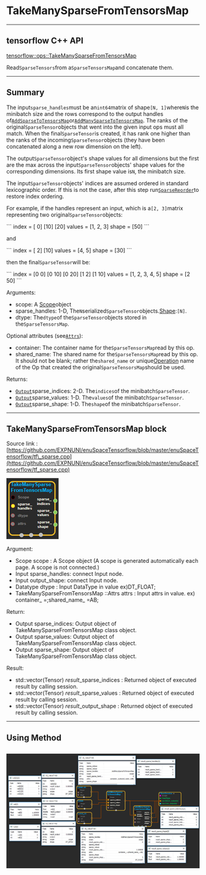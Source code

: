 # TakeManySparseFromTensorsMap

---

## tensorflow C++ API

[tensorflow::ops::TakeManySparseFromTensorsMap](https://www.tensorflow.org/api_docs/cc/struct/tensorflow/ops/take-many-sparse-from-tensors-map/attrs)

Read`SparseTensors`from a`SparseTensorsMap`and concatenate them.

---

## Summary

The input`sparse_handles`must be an`int64`matrix of shape`[N, 1]`where`N`is the minibatch size and the rows correspond to the output handles of[`AddSparseToTensorsMap`](https://www.tensorflow.org/api_docs/cc/class/tensorflow/ops/add-sparse-to-tensors-map.html#classtensorflow_1_1ops_1_1_add_sparse_to_tensors_map)or[`AddManySparseToTensorsMap`](https://www.tensorflow.org/api_docs/cc/class/tensorflow/ops/add-many-sparse-to-tensors-map.html#classtensorflow_1_1ops_1_1_add_many_sparse_to_tensors_map). The ranks of the original`SparseTensor`objects that went into the given input ops must all match. When the final`SparseTensor`is created, it has rank one higher than the ranks of the incoming`SparseTensor`objects \(they have been concatenated along a new row dimension on the left\).

The output`SparseTensor`object's shape values for all dimensions but the first are the max across the input`SparseTensor`objects' shape values for the corresponding dimensions. Its first shape value is`N`, the minibatch size.

The input`SparseTensor`objects' indices are assumed ordered in standard lexicographic order. If this is not the case, after this step run[`SparseReorder`](https://www.tensorflow.org/api_docs/cc/class/tensorflow/ops/sparse-reorder.html#classtensorflow_1_1ops_1_1_sparse_reorder)to restore index ordering.

For example, if the handles represent an input, which is a`[2, 3]`matrix representing two original`SparseTensor`objects:

\`\`\` index = \[ 0\] \[10\] \[20\] values = \[1, 2, 3\] shape = \[50\] \`\`\`

and

\`\`\` index = \[ 2\] \[10\] values = \[4, 5\] shape = \[30\] \`\`\`

then the final`SparseTensor`will be:

\`\`\` index = \[0 0\] \[0 10\] \[0 20\] \[1 2\] \[1 10\] values = \[1, 2, 3, 4, 5\] shape = \[2 50\] \`\`\`

Arguments:

* scope: A [Scope](https://www.tensorflow.org/api_docs/cc/class/tensorflow/scope.html#classtensorflow_1_1_scope)object
* sparse\_handles: 1-D, The`N`serialized`SparseTensor`objects.[Shape](https://www.tensorflow.org/api_docs/cc/class/tensorflow/ops/shape.html#classtensorflow_1_1ops_1_1_shape):`[N]`.
* dtype: The`dtype`of the`SparseTensor`objects stored in the`SparseTensorsMap`.

Optional attributes \(see[`Attrs`](https://www.tensorflow.org/api_docs/cc/struct/tensorflow/ops/take-many-sparse-from-tensors-map/attrs.html#structtensorflow_1_1ops_1_1_take_many_sparse_from_tensors_map_1_1_attrs)\):

* container: The container name for the`SparseTensorsMap`read by this op.
* shared\_name: The shared name for the`SparseTensorsMap`read by this op. It should not be blank; rather the`shared_name`
  or unique[Operation](https://www.tensorflow.org/api_docs/cc/class/tensorflow/operation.html#classtensorflow_1_1_operation) name of the Op that created the original`SparseTensorsMap`should be used.

Returns:

* [`Output`](https://www.tensorflow.org/api_docs/cc/class/tensorflow/output.html#classtensorflow_1_1_output)sparse\_indices: 2-D. The`indices`of the minibatch`SparseTensor`.
* [`Output`](https://www.tensorflow.org/api_docs/cc/class/tensorflow/output.html#classtensorflow_1_1_output)sparse\_values: 1-D. The`values`of the minibatch`SparseTensor`.
* [`Output`](https://www.tensorflow.org/api_docs/cc/class/tensorflow/output.html#classtensorflow_1_1_output)sparse\_shape: 1-D. The`shape`of the minibatch`SparseTensor`.

---

## TakeManySparseFromTensorsMap block

Source link : [https://github.com/EXPNUNI/enuSpaceTensorflow/blob/master/enuSpaceTensorflow/tf\_sparse.cpp](https://github.com/EXPNUNI/enuSpaceTensorflow/blob/master/enuSpaceTensorflow/tf_sparse.cpp)

![](/assets/sparse_op/TakeManySparseFromTensorsMap1.jpg)

Argument:

* Scope scope : A Scope object \(A scope is generated automatically each page. A scope is not connected.\)
* Input sparse\_handles: connect  Input node.
* Input output\_shape: connect  Input node.
* Datatype dtype : Input DataType in value ex\)DT\_FLOAT;
* TakeManySparseFromTensorsMap ::Attrs attrs : Input attrs in value. ex\) container\_ =;shared\_name\_ =AB;

Return:

* Output  sparse\_indices: Output object of TakeManySparseFromTensorsMap class object.
* Output  sparse\_values: Output object of TakeManySparseFromTensorsMap class object.
* Output  sparse\_shape: Output object of TakeManySparseFromTensorsMap class object.

Result:

* std::vector\(Tensor\) _result_\_sparse\_indices : Returned object of executed result by calling session.
* std::vector\(Tensor\) _result_\_sparse\_values : Returned object of executed result by calling session.
* std::vector\(Tensor\) _result_\_output\_shape : Returned object of executed result by calling session.

---

## Using Method

## ![](/assets/sparse_op/TakeManySparseFromTensorsMap2.jpg)




